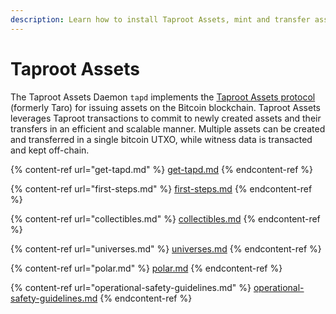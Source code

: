 ```yaml
---
description: Learn how to install Taproot Assets, mint and transfer assets.
---
```


# Taproot Assets

The Taproot Assets Daemon `tapd` implements the [Taproot Assets protocol](../../the-lightning-network/taproot-assets/taproot-assets-protocol.md) (formerly Taro) for issuing assets on the Bitcoin blockchain. Taproot Assets leverages Taproot transactions to commit to newly created assets and their transfers in an efficient and scalable manner. Multiple assets can be created and transferred in a single bitcoin UTXO, while witness data is transacted and kept off-chain.

{% content-ref url="get-tapd.md" %}
[get-tapd.md](get-tapd.md)
{% endcontent-ref %}

{% content-ref url="first-steps.md" %}
[first-steps.md](first-steps.md)
{% endcontent-ref %}

{% content-ref url="collectibles.md" %}
[collectibles.md](collectibles.md)
{% endcontent-ref %}

{% content-ref url="universes.md" %}
[universes.md](universes.md)
{% endcontent-ref %}

{% content-ref url="polar.md" %}
[polar.md](polar.md)
{% endcontent-ref %}

{% content-ref url="operational-safety-guidelines.md" %}
[operational-safety-guidelines.md](operational-safety-guidelines.md)
{% endcontent-ref %}
